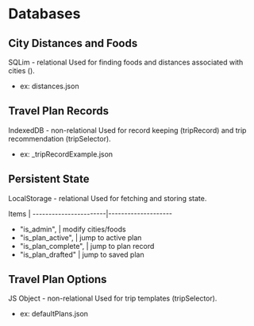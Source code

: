 # Databases

## City Distances and Foods
SQLim - relational
Used for finding foods and distances associated with cities ().
* ex: distances.json


## Travel Plan Records
IndexedDB - non-relational
Used for record keeping (tripRecord) and trip recommendation (tripSelector).
* ex: _tripRecordExample.json


## Persistent State
LocalStorage - relational
Used for fetching and storing state.

Items                  |
-----------------------|--------------------
- "is_admin",          | modify cities/foods
- "is_plan_active",    | jump to active plan
- "is_plan_complete",  | jump to plan record
- "is_plan_drafted"    | jump to saved plan


## Travel Plan Options
JS Object - non-relational
Used for trip templates (tripSelector).
* ex: defaultPlans.json